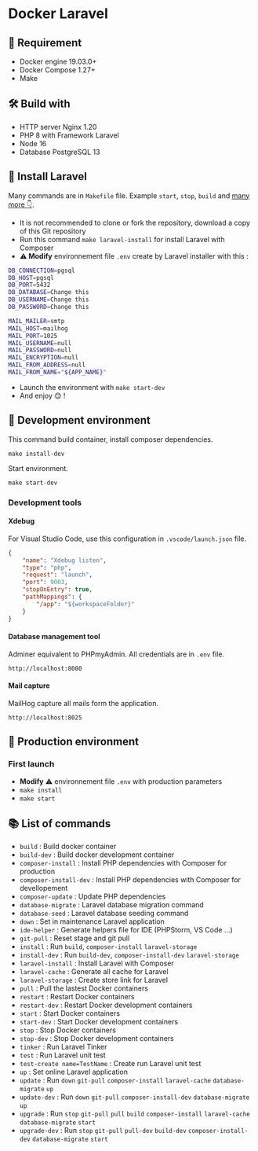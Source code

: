 # Docker Laravel

## 🚫 Requirement

- Docker engine 19.03.0+
- Docker Compose 1.27+
- Make

## 🛠 Build with

- HTTP server Nginx 1.20
- PHP 8 with Framework Laravel
- Node 16
- Database PostgreSQL 13

## 📖 Install Laravel

Many commands are in `Makefile` file. Example `start`, `stop`, `build` and [many more 👇](#-list-of-commands).

- It is not recommended to clone or fork the repository, download a copy of this Git repository
- Run this command `make laravel-install` for install Laravel with Composer
- **⚠️ Modify** environnement file `.env` create by Laravel installer with this :

```bash
DB_CONNECTION=pgsql
DB_HOST=pgsql
DB_PORT=5432
DB_DATABASE=Change this
DB_USERNAME=Change this
DB_PASSWORD=Change this

MAIL_MAILER=smtp
MAIL_HOST=mailhog
MAIL_PORT=1025
MAIL_USERNAME=null
MAIL_PASSWORD=null
MAIL_ENCRYPTION=null
MAIL_FROM_ADDRESS=null
MAIL_FROM_NAME="${APP_NAME}"
```

- Launch the environment with `make start-dev`
- And enjoy 😊 !

## 🧰 Development environment

This command build container, install composer dependencies.

`make install-dev`

Start environment.

`make start-dev`

### Development tools

#### Xdebug

For Visual Studio Code, use this configuration in `.vscode/launch.json` file.

```json
{
    "name": "Xdebug listen",
    "type": "php",
    "request": "launch",
    "port": 9003,
    "stopOnEntry": true,
    "pathMappings": {
        "/app": "${workspaceFolder}"
    }
}
```

#### Database management tool

Adminer equivalent to PHPmyAdmin. All credentials are in `.env` file.

`http://localhost:8080`

#### Mail capture

MailHog capture all mails form the application.

`http://localhost:8025`

## 💼 Production environment

### First launch

- **Modify** ⚠️ environnement file `.env` with production parameters
- `make install`
- `make start`

## 📚 List of commands

- `build` : Build docker container
- `build-dev` : Build docker development container
- `composer-install` : Install PHP dependencies with Composer for production
- `composer-install-dev` : Install PHP dependencies with Composer for devellopement
- `composer-update` : Update PHP dependencies
- `database-migrate` : Laravel database migration command
- `database-seed` : Laravel database seeding command
- `down` : Set in maintenance Laravel application
- `ide-helper` : Generate helpers file for IDE (PHPStorm, VS Code ...)
- `git-pull` : Reset stage and git pull
- `install` : Run `build`, `composer-install` `laravel-storage`
- `install-dev` : Run `build-dev`, `composer-install-dev` `laravel-storage`
- `laravel-install` : Install Laravel with Composer
- `laravel-cache` : Generate all cache for Laravel
- `laravel-storage` : Create store link for Laravel
- `pull` : Pull the lastest Docker containers
- `restart` : Restart Docker containers
- `restart-dev` : Restart Docker development containers
- `start` : Start Docker containers
- `start-dev` : Start Docker development containers
- `stop` : Stop Docker containers
- `stop-dev` : Stop Docker development containers
- `tinker` : Run Laravel Tinker
- `test` : Run Laravel unit test
- `test-create name=TestName` : Create run Laravel unit test
- `up` : Set online Laravel application
- `update` : Run `down` `git-pull` `composer-install` `laravel-cache` `database-migrate` `up`
- `update-dev` : Run `down` `git-pull` `composer-install-dev` `database-migrate` `up`
- `upgrade` : Run `stop` `git-pull` `pull` `build` `composer-install` `laravel-cache` `database-migrate` `start`
- `upgrade-dev` : Run `stop` `git-pull` `pull-dev` `build-dev` `composer-install-dev` `database-migrate` `start`
